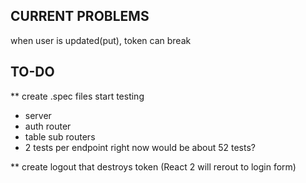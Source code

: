 ## CURRENT PROBLEMS

when user is updated(put), token can break

## TO-DO

** create .spec files start testing
- server
- auth router
- table sub routers
- 2 tests per endpoint right now would be about 52 tests?

** create logout that destroys token (React 2 will rerout to login form)
